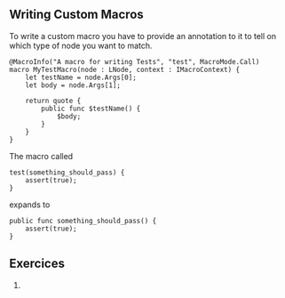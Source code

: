 ## Writing Custom Macros

To write a custom macro you have to provide an annotation to it to tell on which type of node you want to match.

```back
@MacroInfo("A macro for writing Tests", "test", MacroMode.Call)
macro MyTestMacro(node : LNode, context : IMacroContext) {
    let testName = node.Args[0];
    let body = node.Args[1];

    return quote {
        public func $testName() {
            $body;
        }
    }
}
```

The macro called

```back
test(something_should_pass) {
    assert(true);
}
```

expands to

```back
public func something_should_pass() {
    assert(true);
}
```

## Exercices

1. 